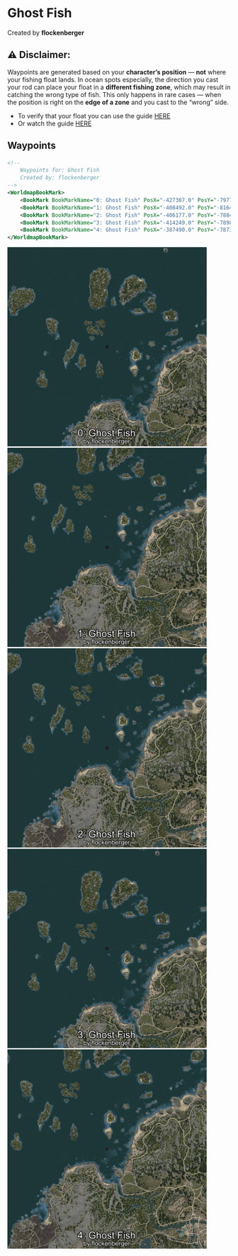 # Ghost Fish
Created by **flockenberger**

## ⚠️ Disclaimer:
Waypoints are generated based on your __**character’s position**__ — __not__ where your fishing float lands.
In ocean spots especially, the direction you cast your rod can place your float in a **different fishing zone**, which may result in catching the wrong type of fish.
This only happens in rare cases — when the position is right on the **edge of a zone** and you cast to the “wrong” side.

- To verify that your float you can use the guide [HERE](https://flockenberger.github.io/bdo-fish-position/)
- Or watch the guide [HERE](https://youtu.be/t-VXcRoNojk)

## Waypoints
```xml
<!--
    Waypoints for: Ghost Fish
    Created by: flockenberger
-->
<WorldmapBookMark>
    <BookMark BookMarkName="0: Ghost Fish" PosX="-427307.0" PosY="-7977.0" PosZ="123228.0" />
    <BookMark BookMarkName="1: Ghost Fish" PosX="-408492.0" PosY="-8164.0" PosZ="68140.0" />
    <BookMark BookMarkName="2: Ghost Fish" PosX="-406177.0" PosY="-7884.0" PosZ="67806.0" />
    <BookMark BookMarkName="3: Ghost Fish" PosX="-414249.0" PosY="-7898.0" PosZ="125373.0" />
    <BookMark BookMarkName="4: Ghost Fish" PosX="-387490.0" PosY="-7873.0" PosZ="61917.0" />
</WorldmapBookMark>
```

<img src="./Ghost Fish_0_Preview.webp" width="450"/> <img src="./Ghost Fish_1_Preview.webp" width="450"/> <img src="./Ghost Fish_2_Preview.webp" width="450"/> <img src="./Ghost Fish_3_Preview.webp" width="450"/> <img src="./Ghost Fish_4_Preview.webp" width="450"/> 